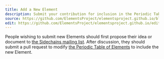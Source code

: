 ```yaml
---
title: Add a New Element
description: Submit your contribution for inclusion in the Periodic Table!
source: https://github.com/ElementsProject/elementsproject.github.io/blob/hexo/source/elements/new/index.md
edit: https://github.com/ElementsProject/elementsproject.github.io/edit/hexo/source/elements/new/index.md
---
```


People wishing to submit new Elements should first propose their idea or document to [the Sidechains mailing list][sidechains-dev].  After discussion, they should submit a pull request to modify [the Periodic Table of Elements][periodic-table] to include the new Element.

[periodic-table]: /elements
[sidechains-dev]: https://lists.linuxfoundation.org/mailman/listinfo/sidechains-dev
